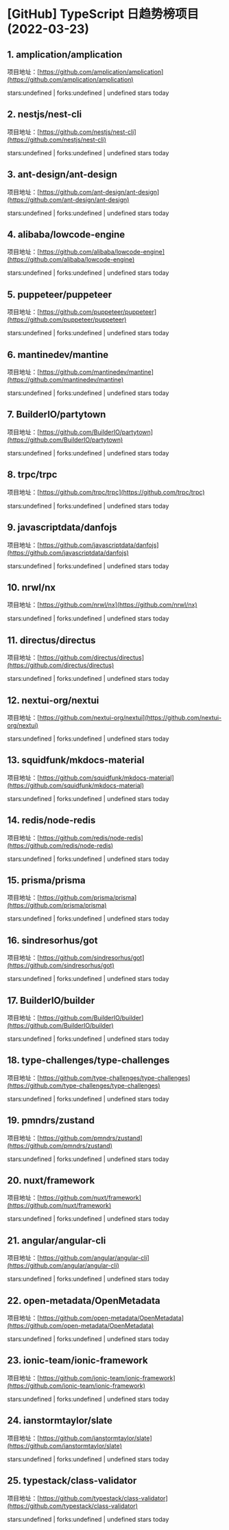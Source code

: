 # [GitHub] TypeScript 日趋势榜项目(2022-03-23)

## 1. amplication/amplication 

项目地址：[https://github.com/amplication/amplication](https://github.com/amplication/amplication)

stars:undefined | forks:undefined | undefined stars today 



## 2. nestjs/nest-cli 

项目地址：[https://github.com/nestjs/nest-cli](https://github.com/nestjs/nest-cli)

stars:undefined | forks:undefined | undefined stars today 



## 3. ant-design/ant-design 

项目地址：[https://github.com/ant-design/ant-design](https://github.com/ant-design/ant-design)

stars:undefined | forks:undefined | undefined stars today 



## 4. alibaba/lowcode-engine 

项目地址：[https://github.com/alibaba/lowcode-engine](https://github.com/alibaba/lowcode-engine)

stars:undefined | forks:undefined | undefined stars today 



## 5. puppeteer/puppeteer 

项目地址：[https://github.com/puppeteer/puppeteer](https://github.com/puppeteer/puppeteer)

stars:undefined | forks:undefined | undefined stars today 



## 6. mantinedev/mantine 

项目地址：[https://github.com/mantinedev/mantine](https://github.com/mantinedev/mantine)

stars:undefined | forks:undefined | undefined stars today 



## 7. BuilderIO/partytown 

项目地址：[https://github.com/BuilderIO/partytown](https://github.com/BuilderIO/partytown)

stars:undefined | forks:undefined | undefined stars today 



## 8. trpc/trpc 

项目地址：[https://github.com/trpc/trpc](https://github.com/trpc/trpc)

stars:undefined | forks:undefined | undefined stars today 



## 9. javascriptdata/danfojs 

项目地址：[https://github.com/javascriptdata/danfojs](https://github.com/javascriptdata/danfojs)

stars:undefined | forks:undefined | undefined stars today 



## 10. nrwl/nx 

项目地址：[https://github.com/nrwl/nx](https://github.com/nrwl/nx)

stars:undefined | forks:undefined | undefined stars today 



## 11. directus/directus 

项目地址：[https://github.com/directus/directus](https://github.com/directus/directus)

stars:undefined | forks:undefined | undefined stars today 



## 12. nextui-org/nextui 

项目地址：[https://github.com/nextui-org/nextui](https://github.com/nextui-org/nextui)

stars:undefined | forks:undefined | undefined stars today 



## 13. squidfunk/mkdocs-material 

项目地址：[https://github.com/squidfunk/mkdocs-material](https://github.com/squidfunk/mkdocs-material)

stars:undefined | forks:undefined | undefined stars today 



## 14. redis/node-redis 

项目地址：[https://github.com/redis/node-redis](https://github.com/redis/node-redis)

stars:undefined | forks:undefined | undefined stars today 



## 15. prisma/prisma 

项目地址：[https://github.com/prisma/prisma](https://github.com/prisma/prisma)

stars:undefined | forks:undefined | undefined stars today 



## 16. sindresorhus/got 

项目地址：[https://github.com/sindresorhus/got](https://github.com/sindresorhus/got)

stars:undefined | forks:undefined | undefined stars today 



## 17. BuilderIO/builder 

项目地址：[https://github.com/BuilderIO/builder](https://github.com/BuilderIO/builder)

stars:undefined | forks:undefined | undefined stars today 



## 18. type-challenges/type-challenges 

项目地址：[https://github.com/type-challenges/type-challenges](https://github.com/type-challenges/type-challenges)

stars:undefined | forks:undefined | undefined stars today 



## 19. pmndrs/zustand 

项目地址：[https://github.com/pmndrs/zustand](https://github.com/pmndrs/zustand)

stars:undefined | forks:undefined | undefined stars today 



## 20. nuxt/framework 

项目地址：[https://github.com/nuxt/framework](https://github.com/nuxt/framework)

stars:undefined | forks:undefined | undefined stars today 



## 21. angular/angular-cli 

项目地址：[https://github.com/angular/angular-cli](https://github.com/angular/angular-cli)

stars:undefined | forks:undefined | undefined stars today 



## 22. open-metadata/OpenMetadata 

项目地址：[https://github.com/open-metadata/OpenMetadata](https://github.com/open-metadata/OpenMetadata)

stars:undefined | forks:undefined | undefined stars today 



## 23. ionic-team/ionic-framework 

项目地址：[https://github.com/ionic-team/ionic-framework](https://github.com/ionic-team/ionic-framework)

stars:undefined | forks:undefined | undefined stars today 



## 24. ianstormtaylor/slate 

项目地址：[https://github.com/ianstormtaylor/slate](https://github.com/ianstormtaylor/slate)

stars:undefined | forks:undefined | undefined stars today 



## 25. typestack/class-validator 

项目地址：[https://github.com/typestack/class-validator](https://github.com/typestack/class-validator)

stars:undefined | forks:undefined | undefined stars today 



